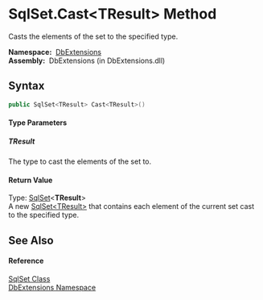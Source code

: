SqlSet.Cast&lt;TResult> Method
==============================
Casts the elements of the set to the specified type.

  **Namespace:**  [DbExtensions][1]  
  **Assembly:**  DbExtensions (in DbExtensions.dll)

Syntax
------

```csharp
public SqlSet<TResult> Cast<TResult>()

```

#### Type Parameters

##### *TResult*
The type to cast the elements of the set to.

#### Return Value
Type: [SqlSet][2]&lt;**TResult**>  
A new [SqlSet&lt;TResult>][2] that contains each element of the current set cast to the specified type.

See Also
--------

#### Reference
[SqlSet Class][3]  
[DbExtensions Namespace][1]  

[1]: ../README.md
[2]: ../SqlSet_1/README.md
[3]: README.md
